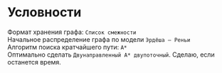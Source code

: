 # Условности
Формат хранения графа: `Список смежности` <br>
Начальное распределение графа по модели `Эрдёша — Реньи` <br>
Алгоритм поиска кратчайшего пути: `A*`<br>
Оптимально сделать `Двунаправленный А* двупоточный`. Сделаю, если останется время. 
